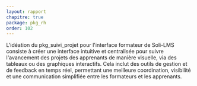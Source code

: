 ```yaml
---
layout: rapport
chapitre: true
package: pkg_rh
order: 102
---
```


L'idéation du pkg_suivi_projet pour l'interface formateur de Soli-LMS consiste à créer une interface intuitive et centralisée pour suivre l'avancement des projets des apprenants de manière visuelle, via des tableaux ou des graphiques interactifs. Cela inclut des outils de gestion et de feedback en temps réel, permettant une meilleure coordination, visibilité et une communication simplifiée entre les formateurs et les apprenants.